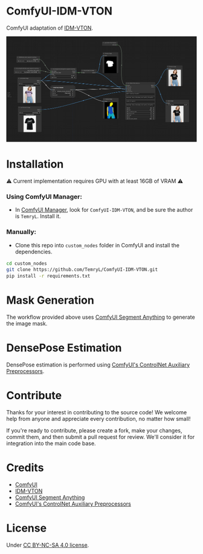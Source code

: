 # ComfyUI-IDM-VTON
ComfyUI adaptation of [IDM-VTON](https://github.com/yisol/IDM-VTON).

![workflow](workflow.png)

# Installation

:warning: Current implementation requires GPU with at least 16GB of VRAM :warning:

### Using ComfyUI Manager:

- In [ComfyUI Manager](https://github.com/ltdrdata/ComfyUI-Manager), look for ```ComfyUI-IDM-VTON```, and be sure the author is ```TemryL```. Install it.

### Manually:
- Clone this repo into `custom_nodes` folder in ComfyUI and install the dependencies.
```bash
cd custom_nodes
git clone https://github.com/TemryL/ComfyUI-IDM-VTON.git
pip install -r requirements.txt 
```

# Mask Generation
The workflow provided above uses [ComfyUI Segment Anything](https://github.com/storyicon/comfyui_segment_anything) to generate the image mask.

# DensePose Estimation
DensePose estimation is performed using [ComfyUI's ControlNet Auxiliary Preprocessors](https://github.com/Fannovel16/comfyui_controlnet_aux).

# Contribute
Thanks for your interest in contributing to the source code! We welcome help from anyone and appreciate every contribution, no matter how small!

If you're ready to contribute, please create a fork, make your changes, commit them, and then submit a pull request for review. We'll consider it for integration into the main code base.

# Credits
- [ComfyUI](https://github.com/comfyanonymous/ComfyUI)
- [IDM-VTON](https://github.com/yisol/IDM-VTON)
- [ComfyUI Segment Anything](https://github.com/storyicon/comfyui_segment_anything)
- [ComfyUI's ControlNet Auxiliary Preprocessors](https://github.com/Fannovel16/comfyui_controlnet_aux)

# License
Under [CC BY-NC-SA 4.0 license](https://creativecommons.org/licenses/by-nc-sa/4.0/legalcode).
